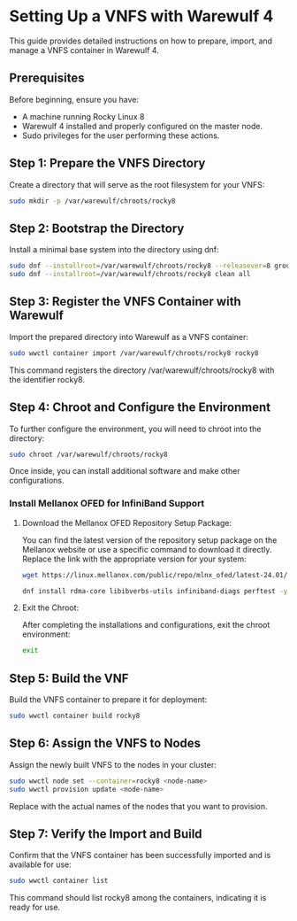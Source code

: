 # Setting Up a VNFS with Warewulf 4

This guide provides detailed instructions on how to prepare, import, and manage a VNFS container in Warewulf 4.

## Prerequisites

Before beginning, ensure you have:

- A machine running Rocky Linux 8
- Warewulf 4 installed and properly configured on the master node.
- Sudo privileges for the user performing these actions.

## Step 1: Prepare the VNFS Directory

Create a directory that will serve as the root filesystem for your VNFS:

```bash
sudo mkdir -p /var/warewulf/chroots/rocky8
```

## Step 2: Bootstrap the Directory

Install a minimal base system into the directory using dnf:

```bash
sudo dnf --installroot=/var/warewulf/chroots/rocky8 --releasever=8 groupinstall "Minimal Install" -y
sudo dnf --installroot=/var/warewulf/chroots/rocky8 clean all
```

## Step 3: Register the VNFS Container with Warewulf

Import the prepared directory into Warewulf as a VNFS container:

```bash
sudo wwctl container import /var/warewulf/chroots/rocky8 rocky8
```

This command registers the directory /var/warewulf/chroots/rocky8 with the identifier rocky8.

## Step 4: Chroot and Configure the Environment

To further configure the environment, you will need to chroot into the directory:

```bash
sudo chroot /var/warewulf/chroots/rocky8
```

Once inside, you can install additional software and make other configurations.
### Install Mellanox OFED for InfiniBand Support

1. Download the Mellanox OFED Repository Setup Package:

    You can find the latest version of the repository setup package on the Mellanox website or use a specific command to download it directly. Replace the link with the appropriate version for your system:

    ```bash
    wget https://linux.mellanox.com/public/repo/mlnx_ofed/latest-24.01/rhel8.9/mellanox_mlnx_ofed.repo -P /etc/yum.repos.d/

    dnf install rdma-core libibverbs-utils infiniband-diags perftest -y
    ```

2. Exit the Chroot:

    After completing the installations and configurations, exit the chroot environment:

    ```bash
    exit
    ```

## Step 5: Build the VNF

Build the VNFS container to prepare it for deployment:

```bash
sudo wwctl container build rocky8
```
## Step 6: Assign the VNFS to Nodes

Assign the newly built VNFS to the nodes in your cluster:

```bash
sudo wwctl node set --container=rocky8 <node-name>
sudo wwctl provision update <node-name>
```

Replace <node-name> with the actual names of the nodes that you want to provision.

## Step 7: Verify the Import and Build

Confirm that the VNFS container has been successfully imported and is available for use:

```bash
sudo wwctl container list
```

This command should list rocky8 among the containers, indicating it is ready for use.
